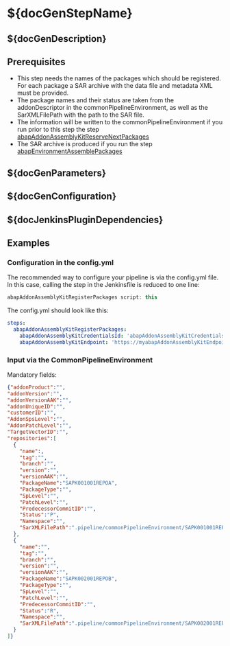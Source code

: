 # ${docGenStepName}

## ${docGenDescription}

## Prerequisites

* This step needs the names of the packages which should be registered. For each package a SAR archive with the data file and metadata XML must be provided.
* The package names and their status are taken from the addonDescriptor in the commonPipelineEnvironment, as well as the SarXMLFilePath with the path to the SAR file.
* The information will be written to the commonPipelineEnvironment if you run prior to this step the step [abapAddonAssemblyKitReserveNextPackages](https://sap.github.io/jenkins-library/steps/abapAddonAssemblyKitReserveNextPackages)
* The SAR archive is produced if you run the step [abapEnvironmentAssemblePackages](https://sap.github.io/jenkins-library/steps/abapEnvironmentAssemblePackages)

## ${docGenParameters}

## ${docGenConfiguration}

## ${docJenkinsPluginDependencies}

## Examples

### Configuration in the config.yml

The recommended way to configure your pipeline is via the config.yml file. In this case, calling the step in the Jenkinsfile is reduced to one line:

```groovy
abapAddonAssemblyKitRegisterPackages script: this
```

The config.yml should look like this:

```yaml
steps:
  abapAddonAssemblyKitRegisterPackages:
    abapAddonAssemblyKitCredentialsId: 'abapAddonAssemblyKitCredentialsId',
    abapAddonAssemblyKitEndpoint: 'https://myabapAddonAssemblyKitEndpoint.com',
```

### Input via the CommonPipelineEnvironment

Mandatory fields:

```json
{"addonProduct":"",
"addonVersion":"",
"addonVersionAAK":"",
"addonUniqueID":"",
"customerID":"",
"AddonSpsLevel":"",
"AddonPatchLevel":"",
"TargetVectorID":"",
"repositories":[
  {
    "name":,
    "tag":"",
    "branch":"",
    "version":"",
    "versionAAK":"",
    "PackageName":"SAPK001001REPOA",
    "PackageType":"",
    "SpLevel":"",
    "PatchLevel":"",
    "PredecessorCommitID":"",
    "Status":"P",
    "Namespace":"",
    "SarXMLFilePath":".pipeline/commonPipelineEnvironment/SAPK001001REPOA.SAR"
  },
  {
    "name":"",
    "tag":"",
    "branch":"",
    "version":"",
    "versionAAK":"",
    "PackageName":"SAPK002001REPOB",
    "PackageType":"",
    "SpLevel":"",
    "PatchLevel":"",
    "PredecessorCommitID":"",
    "Status":"R",
    "Namespace":"",
    "SarXMLFilePath":".pipeline/commonPipelineEnvironment/SAPK002001REPOB.SAR"
  }
]}
```
